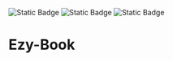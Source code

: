 ![Static Badge](https://img.shields.io/badge/AWS--Lambda-white?style=flat&logo=amazon%20dynamodb&logoColor=white&color=%23FF9900) ![Static Badge](https://img.shields.io/badge/AWS--Lex-white?style=flat&logo=amazonwebservices&logoColor=white&color=%2349B099) ![Static Badge](https://img.shields.io/badge/AWS--DynamoDB-white?style=flat&logo=amazon%20dynamodb&logoColor=white&color=%234053D6)




# Ezy-Book
